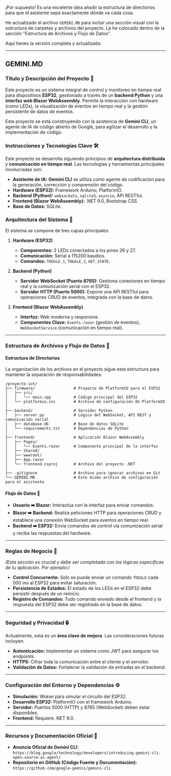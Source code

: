 ¡Por supuesto\! Es una excelente idea añadir la estructura de directorios para que el asistente sepa exactamente dónde va cada cosa.

He actualizado el archivo `GEMINI.MD` para incluir una sección visual con la estructura de carpetas y archivos del proyecto. La he colocado dentro de la sección "Estructura de Archivos y Flujo de Datos".

Aquí tienes la versión completa y actualizada:

-----

## **GEMINI.MD**

### **Título y Descripción del Proyecto** 📝

Este proyecto es un sistema integral de control y monitoreo en tiempo real para dispositivos **ESP32**, gestionado a través de un **backend Python** y una **interfaz web Blazor WebAssembly**. Permite la interacción con hardware (como LEDs), la visualización de eventos en tiempo real y la gestión persistente de datos de eventos.

Este proyecto se está construyendo con la asistencia de **Gemini CLI**, un agente de IA de código abierto de Google, para agilizar el desarrollo y la implementación de código.

### **Instrucciones y Tecnologías Clave** 🛠️

Este proyecto se desarrolla siguiendo principios de **arquitectura distribuida** y **comunicación en tiempo real**. Las tecnologías y herramientas principales involucradas son:

  * **Asistente de IA:** **Gemini CLI** se utiliza como agente de codificación para la generación, corrección y comprensión del código.
  * **Hardware (ESP32):** Framework Arduino, PlatformIO.
  * **Backend (Python):** `websockets`, `sqlite3`, `asyncio`, API RESTful.
  * **Frontend (Blazor WebAssembly):** .NET 9.0, Bootstrap CSS.
  * **Base de Datos:** SQLite.

### **Arquitectura del Sistema** 📐

El sistema se compone de tres capas principales:

1.  **Hardware (ESP32)**

      * **Componentes:** 2 LEDs conectados a los pines 26 y 27.
      * **Comunicación:** Serial a 115200 baudios.
      * **Comandos:** `TOGGLE_1`, `TOGGLE_2`, `GET_STATE`.

2.  **Backend (Python)**

      * **Servidor WebSocket (Puerto 8765):** Gestiona conexiones en tiempo real y la comunicación serial con el ESP32.
      * **Servidor HTTP (Puerto 5000):** Expone una API RESTful para operaciones CRUD de eventos, integrada con la base de datos.

3.  **Frontend (Blazor WebAssembly)**

      * **Interfaz:** Web moderna y responsive.
      * **Componentes Clave:** `Events.razor` (gestión de eventos), `WebSocketService` (comunicación en tiempo real).

-----

### **Estructura de Archivos y Flujo de Datos** 📂

#### Estructura de Directorios

La organización de los archivos en el proyecto sigue esta estructura para mantener la separación de responsabilidades:

```
/proyecto-iot/
├── firmware/                 # Proyecto de PlatformIO para el ESP32
│   ├── src/
│   │   └── main.cpp          # Código principal del ESP32
│   └── platformio.ini        # Archivo de configuración de PlatformIO
│
├── backend/                  # Servidor Python
│   ├── server.py             # Lógica del WebSocket, API REST y comunicación serial
│   ├── database.db           # Base de datos SQLite
│   └── requirements.txt      # Dependencias de Python
│
├── frontend/                 # Aplicación Blazor WebAssembly
│   ├── Pages/
│   │   └── Events.razor      # Componente principal de la interfaz
│   ├── Shared/
│   ├── wwwroot/
│   ├── App.razor
│   └── frontend.csproj       # Archivo del proyecto .NET
│
├── .gitignore                # Archivo para ignorar archivos en Git
└── GEMINI.MD                 # Este mismo archivo de configuración para el asistente
```

#### Flujo de Datos 🔄

  * **Usuario ➡️ Blazor:** Interactúa con la interfaz para enviar comandos.
  * **Blazor ➡️ Backend:** Realiza peticiones HTTP para operaciones CRUD y establece una conexión WebSocket para eventos en tiempo real.
  * **Backend ➡️ ESP32:** Envía comandos de control vía comunicación serial y recibe las respuestas del hardware.

-----

### **Reglas de Negocio** 💼

*(Esta sección es crucial y debe ser completada con las lógicas específicas de tu aplicación. Por ejemplo:)*

  * **Control Concurrente:** Solo se puede enviar un comando `TOGGLE` cada 500 ms al ESP32 para evitar saturación.
  * **Persistencia de Estados:** El estado de los LEDs en el ESP32 debe persistir después de un reinicio.
  * **Registro de Comandos:** Todo comando enviado desde el frontend y la respuesta del ESP32 debe ser registrado en la base de datos.

-----

### **Seguridad y Privacidad** 🔒

Actualmente, esta es un **área clave de mejora**. Las consideraciones futuras incluyen:

  * **Autenticación:** Implementar un sistema como JWT para asegurar los endpoints.
  * **HTTPS:** Cifrar toda la comunicación entre el cliente y el servidor.
  * **Validación de Datos:** Fortalecer la validación de entradas en el backend.

-----

### **Configuración del Entorno y Dependencias** ⚙️

  * **Simulación:** Wokwi para simular el circuito del ESP32.
  * **Desarrollo ESP32:** PlatformIO con el framework Arduino.
  * **Servidor:** Puertos 5000 (HTTP) y 8765 (WebSocket) deben estar disponibles.
  * **Frontend:** Requiere .NET 9.0.

-----

### **Recursos y Documentación Oficial** 🔗

  * **Anuncio Oficial de Gemini CLI:**
    `https://blog.google/technology/developers/introducing-gemini-cli-open-source-ai-agent/`
  * **Repositorio en GitHub (Código Fuente y Documentación):**
    `https://github.com/google-gemini/gemini-cli`